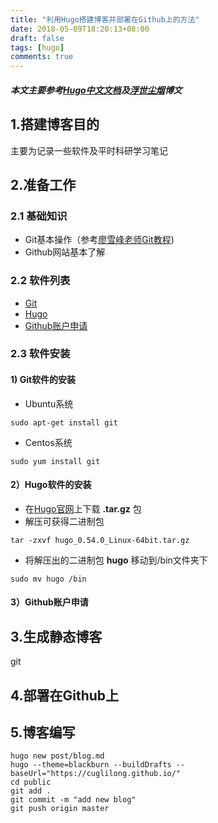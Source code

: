 ```yaml
---
title: "利用Hugo搭建博客并部署在Github上的方法"
date: 2018-05-09T18:20:13+08:00
draft: false
tags: [hugo]
comments: true
---
```

##### 本文主要参考[Hugo中文文档](http://www.gohugo.org/)及[浮世尘烟](https://gdzhu8023.github.io/post/buildblog/)博文
## 1.搭建博客目的
主要为记录一些软件及平时科研学习笔记
## 2.准备工作
### 2.1 基础知识
- Git基本操作（参考[廖雪峰老师Git教程](https://www.liaoxuefeng.com/wiki/0013739516305929606dd18361248578c67b8067c8c017b000))
- Github网站基本了解

### 2.2 软件列表
- [Git](https://git-scm.com/)
- [Hugo](https://github.com/gohugoio/hugo/releases)
- [Github账户申请](https://github.com/)

### 2.3 软件安装
#### 1) Git软件的安装
- Ubuntu系统 <br>

```
sudo apt-get install git
```

- Centos系统<br>

```
sudo yum install git
```

#### 2）Hugo软件的安装
- 在[Hugo官网](https://github.com/gohugoio/hugo/releases)上下载  **.tar.gz**  包
- 解压可获得二进制包<br>

```
tar -zxvf hugo_0.54.0_Linux-64bit.tar.gz
```

- 将解压出的二进制包 **hugo** 移动到/bin文件夹下<br>

```
sudo mv hugo /bin
```

#### 3）Github账户申请
## 3.生成静态博客
git
## 4.部署在Github上

## 5.博客编写

```
hugo new post/blog.md
hugo --theme=blackburn --buildDrafts --baseUrl="https://cuglilong.github.io/"
cd public
git add .
git commit -m "add new blog"
git push origin master
```
